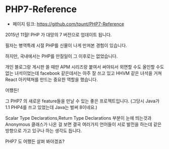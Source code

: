 # PHP7-Reference

- 페이지 링크: https://github.com/tpunt/PHP7-Reference

2015년 11월! PHP 가 대망의 7 버전으로 업데이트 됩니다.

필자는 병역특례 시절 PHP를 신물이 나게 만져본 경험이 있습니다.

하지만, 국내에서는 PHP를 만질일이 그 이후로는 없었습니다.

개인 블로그랑 게시판 쓸 때만 APM 시리즈랑 붙여서 써야되서 외면할 수도 올인할 수도 없는 녀석이었는데 facebook 같은데서는 아주 잘 쓰고 있고 HHVM 같은 녀석을 거쳐 React 아키텍쳐를 만드는 중요한 역할을 했습니다.

어쨌든!

그 PHP7 의 새로운 feature들을 만날 수 있는 좋은 프로젝트입니다.
(그당시 Java가 1.1 PHP4를 쓰고 있었는데 Java는 벌써 8이네요.)

Scalar Type Declarations,Return Type Declarations 부분이 눈에 띄는것과 Anonymous 클래스가 나온 걸 보면 결국 여러가지 언어들이 서로 발전을 하는데 같은 방향으로 가고 있구나 하는 생각도 듭니다.

PHP7 도 어쨌든 살펴 봐야겠죠?
